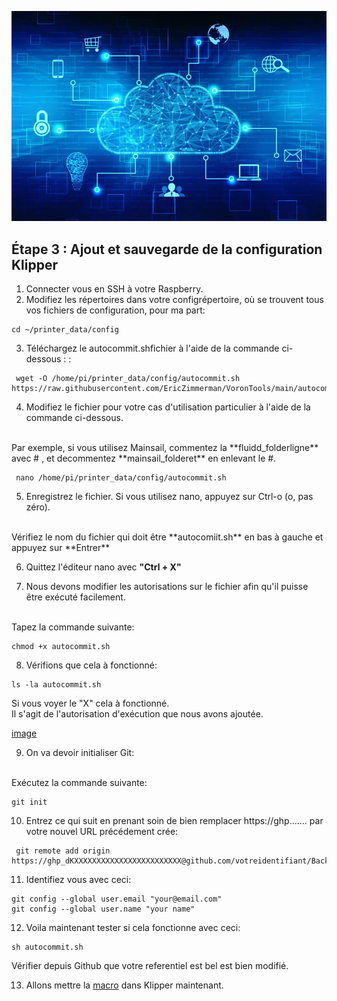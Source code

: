 ![image](https://github.com/Eloura74/Sauvegarde_Config/blob/main/Image/Installation.webp)

## Étape 3 : Ajout et sauvegarde de la configuration Klipper

1. Connecter vous en SSH à votre Raspberry.
2. Modifiez les répertoires dans votre configrépertoire, où se trouvent tous vos fichiers de configuration, pour ma part:

```
cd ~/printer_data/config
```

3. Téléchargez le autocommit.shfichier à l'aide de la commande ci-dessous : :

```
 wget -O /home/pi/printer_data/config/autocommit.sh https://raw.githubusercontent.com/EricZimmerman/VoronTools/main/autocommit.sh
```
4. Modifiez le fichier pour votre cas d'utilisation particulier à l'aide de la commande ci-dessous. 
<br>
Par exemple, si vous utilisez Mainsail, commentez la **fluidd_folderligne** avec # , et decommentez **mainsail_folderet** en enlevant le #.

```
 nano /home/pi/printer_data/config/autocommit.sh
```

5. Enregistrez le fichier. Si vous utilisez nano, appuyez sur Ctrl-o (o, pas zéro).
 <br>
 Vérifiez le nom du fichier qui doit être **autocomiit.sh** en bas à gauche et appuyez sur **Entrer**
 
6. Quittez l'éditeur nano avec **"Ctrl + X"**

7. Nous devons modifier les autorisations sur le fichier afin qu'il puisse être exécuté facilement. 
 <br>
 Tapez la commande suivante:
 
```
chmod +x autocommit.sh
```

8. Vérifions que cela à fonctionné:
 
```
ls -la autocommit.sh
```
Si vous voyer le "X" cela à fonctionné.
<br>
 Il s'agit de l'autorisation d'exécution que nous avons ajoutée.

[image](https://github.com/Eloura74/Sauvegarde_Config/blob/main/Image/chmodDone.png)

9. On va devoir initialiser Git:
<br>
Exécutez la commande suivante:

```
git init
```

10. Entrez ce qui suit en prenant soin de bien remplacer https://ghp....... par votre nouvel URL  précédement crée:

```
 git remote add origin https://ghp_dKXXXXXXXXXXXXXXXXXXXXXXXX@github.com/votreidentifiant/Backup.git

```

11. Identifiez vous avec ceci:

```
git config --global user.email "your@email.com"
git config --global user.name "your name"
```

12. Voila maintenant tester si cela fonctionne avec ceci:

```
sh autocommit.sh
```
Vérifier depuis Github que votre referentiel est bel est bien modifié.


13. Allons mettre la [macro](https://github.com/Eloura74/Sauvegarde_Config/edit/main/V%C3%A9rification.md) dans Klipper maintenant.
